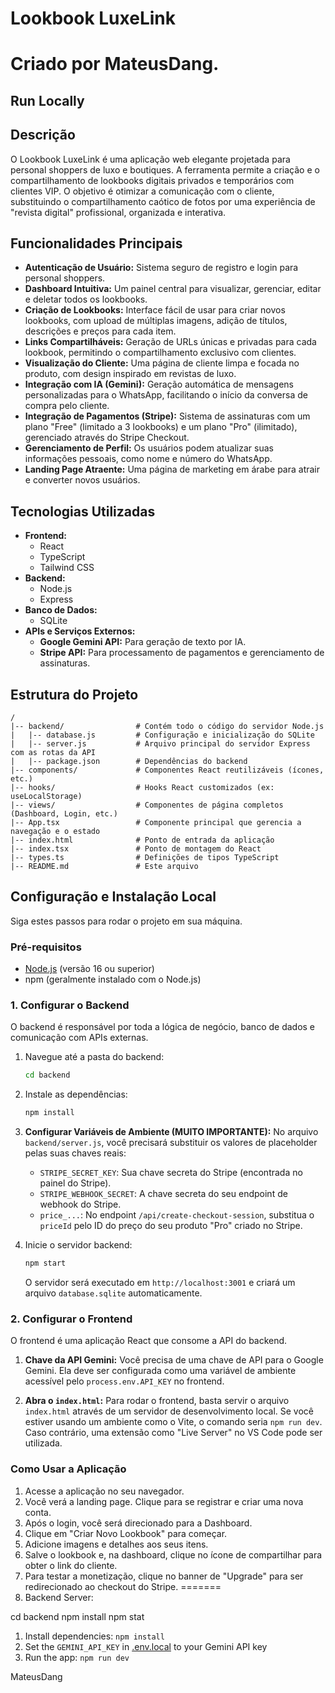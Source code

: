 # Lookbook LuxeLink


Criado por **MateusDang**.
=======

## Run Locally


## Descrição


O Lookbook LuxeLink é uma aplicação web elegante projetada para personal shoppers de luxo e boutiques. A ferramenta permite a criação e o compartilhamento de lookbooks digitais privados e temporários com clientes VIP. O objetivo é otimizar a comunicação com o cliente, substituindo o compartilhamento caótico de fotos por uma experiência de "revista digital" profissional, organizada e interativa.

## Funcionalidades Principais

-   **Autenticação de Usuário:** Sistema seguro de registro e login para personal shoppers.
-   **Dashboard Intuitiva:** Um painel central para visualizar, gerenciar, editar e deletar todos os lookbooks.
-   **Criação de Lookbooks:** Interface fácil de usar para criar novos lookbooks, com upload de múltiplas imagens, adição de títulos, descrições e preços para cada item.
-   **Links Compartilháveis:** Geração de URLs únicas e privadas para cada lookbook, permitindo o compartilhamento exclusivo com clientes.
-   **Visualização do Cliente:** Uma página de cliente limpa e focada no produto, com design inspirado em revistas de luxo.
-   **Integração com IA (Gemini):** Geração automática de mensagens personalizadas para o WhatsApp, facilitando o início da conversa de compra pelo cliente.
-   **Integração de Pagamentos (Stripe):** Sistema de assinaturas com um plano "Free" (limitado a 3 lookbooks) e um plano "Pro" (ilimitado), gerenciado através do Stripe Checkout.
-   **Gerenciamento de Perfil:** Os usuários podem atualizar suas informações pessoais, como nome e número do WhatsApp.
-   **Landing Page Atraente:** Uma página de marketing em árabe para atrair e converter novos usuários.

## Tecnologias Utilizadas

-   **Frontend:**
    -   React
    -   TypeScript
    -   Tailwind CSS
-   **Backend:**
    -   Node.js
    -   Express
-   **Banco de Dados:**
    -   SQLite
-   **APIs e Serviços Externos:**
    -   **Google Gemini API:** Para geração de texto por IA.
    -   **Stripe API:** Para processamento de pagamentos e gerenciamento de assinaturas.

## Estrutura do Projeto

```
/
|-- backend/                # Contém todo o código do servidor Node.js
|   |-- database.js         # Configuração e inicialização do SQLite
|   |-- server.js           # Arquivo principal do servidor Express com as rotas da API
|   |-- package.json        # Dependências do backend
|-- components/             # Componentes React reutilizáveis (ícones, etc.)
|-- hooks/                  # Hooks React customizados (ex: useLocalStorage)
|-- views/                  # Componentes de página completos (Dashboard, Login, etc.)
|-- App.tsx                 # Componente principal que gerencia a navegação e o estado
|-- index.html              # Ponto de entrada da aplicação
|-- index.tsx               # Ponto de montagem do React
|-- types.ts                # Definições de tipos TypeScript
|-- README.md               # Este arquivo
```

## Configuração e Instalação Local

Siga estes passos para rodar o projeto em sua máquina.

### Pré-requisitos

-   [Node.js](https://nodejs.org/) (versão 16 ou superior)
-   npm (geralmente instalado com o Node.js)

### 1. Configurar o Backend

O backend é responsável por toda a lógica de negócio, banco de dados e comunicação com APIs externas.

1.  Navegue até a pasta do backend:
    ```sh
    cd backend
    ```

2.  Instale as dependências:
    ```sh
    npm install
    ```

3.  **Configurar Variáveis de Ambiente (MUITO IMPORTANTE):**
    No arquivo `backend/server.js`, você precisará substituir os valores de placeholder pelas suas chaves reais:
    -   `STRIPE_SECRET_KEY`: Sua chave secreta do Stripe (encontrada no painel do Stripe).
    -   `STRIPE_WEBHOOK_SECRET`: A chave secreta do seu endpoint de webhook do Stripe.
    -   `price_...`: No endpoint `/api/create-checkout-session`, substitua o `priceId` pelo ID do preço do seu produto "Pro" criado no Stripe.

4.  Inicie o servidor backend:
    ```sh
    npm start
    ```
    O servidor será executado em `http://localhost:3001` e criará um arquivo `database.sqlite` automaticamente.

### 2. Configurar o Frontend

O frontend é uma aplicação React que consome a API do backend.

1.  **Chave da API Gemini:**
    Você precisa de uma chave de API para o Google Gemini. Ela deve ser configurada como uma variável de ambiente acessível pelo `process.env.API_KEY` no frontend.

2.  **Abra o `index.html`:**
    Para rodar o frontend, basta servir o arquivo `index.html` através de um servidor de desenvolvimento local. Se você estiver usando um ambiente como o Vite, o comando seria `npm run dev`. Caso contrário, uma extensão como "Live Server" no VS Code pode ser utilizada.

### Como Usar a Aplicação

1.  Acesse a aplicação no seu navegador.
2.  Você verá a landing page. Clique para se registrar e criar uma nova conta.
3.  Após o login, você será direcionado para a Dashboard.
4.  Clique em "Criar Novo Lookbook" para começar.
5.  Adicione imagens e detalhes aos seus itens.
6.  Salve o lookbook e, na dashboard, clique no ícone de compartilhar para obter o link do cliente.
7.  Para testar a monetização, clique no banner de "Upgrade" para ser redirecionado ao checkout do Stripe.
=======
0. Backend Server:

cd backend
npm install
npm stat

1. Install dependencies:
   `npm install`
2. Set the `GEMINI_API_KEY` in [.env.local](.env.local) to your Gemini API key
3. Run the app:
   `npm run dev`

MateusDang

